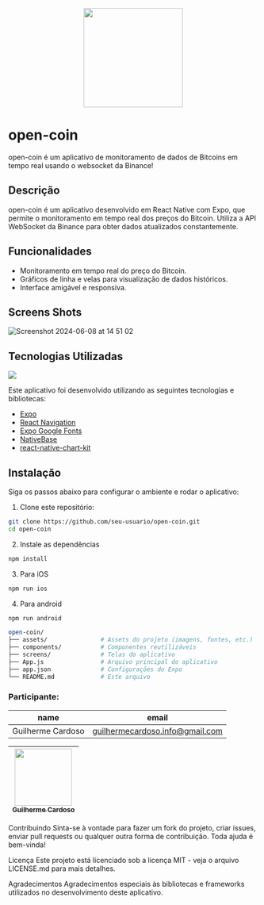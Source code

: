 <div align="center">
<img src="https://github.com/lguilhermecardoso/open-coin/assets/15979107/c215147a-042f-485a-a1d0-13802b91d4e2" width="200"/>
</div>

# open-coin

open-coin é um aplicativo de monitoramento de dados de Bitcoins em tempo real usando o websocket da Binance!

## Descrição

open-coin é um aplicativo desenvolvido em React Native com Expo, que permite o monitoramento em tempo real dos preços do Bitcoin. Utiliza a API WebSocket da Binance para obter dados atualizados constantemente.

## Funcionalidades

- Monitoramento em tempo real do preço do Bitcoin.
- Gráficos de linha e velas para visualização de dados históricos.
- Interface amigável e responsiva.

## Screens Shots
![Screenshot 2024-06-08 at 14 51 02](https://github.com/lguilhermecardoso/open-coin/assets/15979107/08692c3a-5303-4385-a8cc-5dd222071616)




## Tecnologias Utilizadas
<img src="https://img.shields.io/static/v1?label=react&message=framework&color=blue&style=for-the-badge&logo=REACT"/>

Este aplicativo foi desenvolvido utilizando as seguintes tecnologias e bibliotecas:

- [Expo](https://www.npmjs.com/package/expo)
- [React Navigation](https://www.npmjs.com/package/react-navigation)
- [Expo Google Fonts](https://www.npmjs.com/package/@expo-google-fonts/dev)
- [NativeBase](https://www.npmjs.com/package/native-base)
- [react-native-chart-kit](https://www.npmjs.com/package/react-native-chart-kit)

## Instalação

Siga os passos abaixo para configurar o ambiente e rodar o aplicativo:

1. Clone este repositório:

```bash
git clone https://github.com/seu-usuario/open-coin.git
cd open-coin

```

2. Instale as dependências

```bash
npm install
```

3. Para iOS

```bash
npm run ios
```

4. Para android

```bash
npm run android
```

```perl
open-coin/
├── assets/               # Assets do projeto (imagens, fontes, etc.)
├── components/           # Componentes reutilizáveis
├── screens/              # Telas do aplicativo
├── App.js                # Arquivo principal do aplicativo
├── app.json              # Configurações do Expo
└── README.md             # Este arquivo
```
### Participante: 
|name|email|
| -------- | -------- |
|Guilherme Cardoso | guilhermecardoso.info@gmail.com|

[<img src="https://github.com/lguilhermecardoso.png" width=115 > <br> <sub> Guilherme Cardoso </sub>](https://github.com/lguilhermecardoso) |
| :---: |  

Contribuindo
Sinta-se à vontade para fazer um fork do projeto, criar issues, enviar pull requests ou qualquer outra forma de contribuição. Toda ajuda é bem-vinda!

Licença
Este projeto está licenciado sob a licença MIT - veja o arquivo LICENSE.md para mais detalhes.

Agradecimentos
Agradecimentos especiais às bibliotecas e frameworks utilizados no desenvolvimento deste aplicativo.
